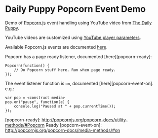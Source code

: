 Daily Puppy Popcorn Event Demo
==============================
Demo of [Popcorn.js][popcornjs] event handling using YouTube video from
[The Daily Puppy][dailypuppy].

YouTube videos are customized using [YouTube player parameters][youtube-params].

Available Popcorn.js events are documented [here][popcorn-events].

Popcorn has a page ready listener, documented [here][popcorn-ready]:

    Popcorn(function() {
        // Do Popcorn stuff here. Run when page ready.
	});

The event listener function is `on`, documented [here][popcorn-event-on]. e.g.:

	var pop = <construct media>
	pop.on("pause", function(e) {
		console.log("Paused at " + pop.currentTime());
	});

[popcornjs]: http://popcornjs.org
[dailypuppy]: http://www.dailypuppy.com
[youtube-params]: https://developers.google.com/youtube/player_parameters#Parameters
[popcorn-events]: http://popcornjs.org/popcorn-docs/events
[popcorn-ready]: http://popcornjs.org/popcorn-docs/utility-methods/#Popcorn Ready
[popcorn-event-on]: http://popcornjs.org/popcorn-docs/media-methods/#on